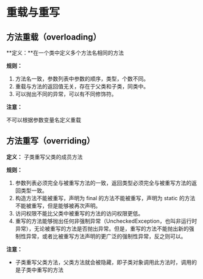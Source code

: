 # 重载与重写

## 方法重载（overloading）

**定义：**在一个类中定义多个方法名相同的方法

**规则：**

1. 方法名一致，参数列表中参数的顺序，类型，个数不同。
2. 重载与方法的返回值无关，存在于父类和子类，同类中。
3. 可以抛出不同的异常，可以有不同修饰符。

**注意：**

  不可以根据参数变量名定义重载

## 方法重写（overriding）

**定义：** 子类重写父类的成员方法

**规则：**

1. 参数列表必须完全与被重写方法的一致，返回类型必须完全与被重写方法的返回类型一致。
2. 构造方法不能被重写，声明为 final 的方法不能被重写，声明为 static 的方法不能被重写，但是能够被再次声明。
3. 访问权限不能比父类中被重写的方法的访问权限更低。
4. 重写的方法能够抛出任何非强制异常（UncheckedException，也叫非运行时异常），无论被重写的方法是否抛出异常。但是，重写的方法不能抛出新的强制性异常，或者比被重写方法声明的更广泛的强制性异常，反之则可以。


**注意：**

* 子类重写父类方法，父类方法就会被隐藏，即子类对象调用此方法时，调用的是子类中重写的方法
